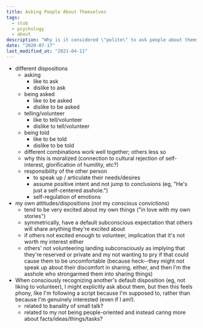 ```yaml
---
title: Asking People About Themselves
tags:
  - stub
  - psychology
  - about
description: "Why is it considered \"polite\" to ask people about themselves? And why do I struggle with that?"
date: "2020-07-17"
last_modified_at: "2021-04-11"
---
```


* different dispositions
  * asking
    * like to ask
    * dislike to ask
  * being asked
    * like to be asked
    * dislike to be asked
  * telling/volunteer
    * like to tell/volunteer
    * dislike to tell/volunteer
  * being told
    * like to be told
    * dislike to be told
  * different combinations work well together; others less so
  * why this is moralized (connection to cultural rejection of self-interest, glorification of humility, etc?)
  * responsibility of the other person
    * to speak up / articulate their needs/desires
    * assume positive intent and not jump to conclusions (eg, "He's just a self-centered asshole.")
    * self-regulation of emotions
* my own attitudes/dispositions (_not_ my conscious convictions)
  * tend to be very excited about my own things ("in love with my own stories")
  * symmetrically, have a default subconscious expectation that others will share anything they're excited about
  * if others not excited enough to volunteer, implication that it's not worth my interest either
  * others' not volunteering landing subconsciously as implying that they're reserved or private and my not wanting to pry if that could cause them to be uncomfortable (because heck--they might not speak up about their discomfort in sharing, either, and then I'm the asshole who strongarmed them into sharing things)
* When consciously recognizing another's default disposition (eg, not liking to volunteer), I might explicitly ask about them, but then this feels phony, like I'm following a script because I'm supposed to, rather than because I'm genuinely interested (even if I am!).
  * related to banality of small talk?
  * related to my not being people-oriented and instead caring more about facts/ideas/things/tasks?
